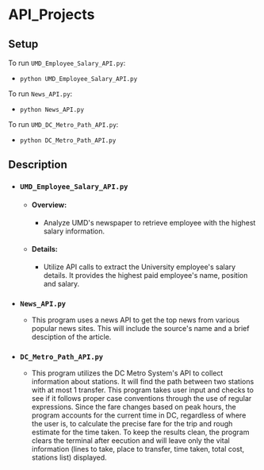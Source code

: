 # API_Projects

## Setup
To run `UMD_Employee_Salary_API.py`:
- `python UMD_Employee_Salary_API.py`

To run `News_API.py`:
- `python News_API.py`

To run `UMD_DC_Metro_Path_API.py`:
- `python DC_Metro_Path_API.py`

## Description

- ### `UMD_Employee_Salary_API.py`
  - #### Overview: 
    - Analyze UMD's newspaper to retrieve employee with the highest salary information.
  - #### Details: 
    - Utilize API calls to extract the University employee's salary details. It provides the highest paid employee's name, position and salary.

- ### `News_API.py`
  - This program uses a news API to get the top news from various popular news sites. This will include the source's name and a brief desciption of the article.

- ### `DC_Metro_Path_API.py`
  - This program utilizes the DC Metro System's API to collect information about stations. It will find the path between two stations with at most 1 transfer. This program takes user input and checks to see if it follows proper case conventions through the use of regular expressions. Since the fare changes based on peak hours, the program accounts for the current time in DC, regardless of where the user is, to calculate the precise fare for the trip and rough estimate for the time taken. To keep the results clean, the program clears the terminal after eecution and will leave only the vital information (lines to take, place to transfer, time taken, total cost, stations list) displayed.
